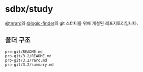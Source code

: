 # sdbx/study
[@tnraro](https://github.com/tnraro)와 [@logic-finder](https://github.com/logic-finder)의 git 스터디를 위해 개설된 레포지토리입니다.

## 폴더 구조

```
pro-git/README.md
pro-git/3.2/README.md
pro-git/3.2/raro.md
pro-git/3.2/summary.md
```
